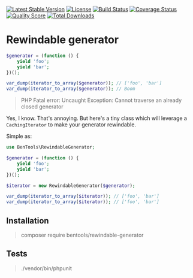 [![Latest Stable Version](https://poser.pugx.org/bentools/rewindable-generator/v/stable)](https://packagist.org/packages/bentools/rewindable-generator)
[![License](https://poser.pugx.org/bentools/rewindable-generator/license)](https://packagist.org/packages/bentools/rewindable-generator)
[![Build Status](https://img.shields.io/travis/bpolaszek/rewindable-generator/master.svg?style=flat-square)](https://travis-ci.org/bpolaszek/rewindable-generator)
[![Coverage Status](https://coveralls.io/repos/github/bpolaszek/rewindable-generator/badge.svg?branch=master)](https://coveralls.io/github/bpolaszek/rewindable-generator?branch=master)
[![Quality Score](https://img.shields.io/scrutinizer/g/bpolaszek/rewindable-generator.svg?style=flat-square)](https://scrutinizer-ci.com/g/bpolaszek/rewindable-generator)
[![Total Downloads](https://poser.pugx.org/bentools/rewindable-generator/downloads)](https://packagist.org/packages/bentools/rewindable-generator)

Rewindable generator
==============

```php
$generator = (function () {
    yield 'foo';
    yield 'bar';
})();

var_dump(iterator_to_array($generator)); // ['foo', 'bar']
var_dump(iterator_to_array($generator)); // Boom
```

> PHP Fatal error:  Uncaught Exception: Cannot traverse an already closed generator

Yes, I know. That's annoying. But here's a tiny class which will leverage a `CachingIterator` to make your generator rewindable.

Simple as:

```php
use BenTools\RewindableGenerator;

$generator = (function () {
    yield 'foo';
    yield 'bar';
})();

$iterator = new RewindableGenerator($generator);

var_dump(iterator_to_array($iterator)); // ['foo', 'bar']
var_dump(iterator_to_array($iterator)); // ['foo', 'bar']
```

Installation
------------

> composer require bentools/rewindable-generator

Tests
-----

> ./vendor/bin/phpunit
